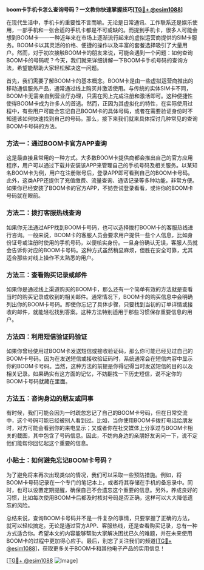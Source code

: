 **boom卡手机卡怎么查询号码？一文教你快速掌握技巧[[TG💪+ @esim1088](https://t.me/s/esim1088)]**

在现代生活中，手机卡的重要性不言而喻。无论是日常通讯、工作联系还是娱乐使用，一部手机和一张合适的手机卡都是不可或缺的。而提到手机卡，很多人可能会想到BOOM卡——一种近年来在市场上逐渐流行起来的虚拟运营商提供的SIM卡服务。BOOM卡以其灵活的价格、便捷的操作以及丰富的套餐选择吸引了大量用户。然而，对于初次接触BOOM卡的朋友来说，可能会遇到一个问题：如何查询BOOM卡的号码呢？今天，我们就来详细讲解一下BOOM卡手机号码的查询方法，希望能帮助大家轻松解决这一问题。

首先，我们需要了解BOOM卡的基本概念。BOOM卡是由一些虚拟运营商推出的移动通信服务产品，通常通过线上购买并激活使用。与传统的实体SIM卡不同，BOOM卡无需亲自到营业厅办理，只需在网上完成注册和激活即可。这种便捷性使得BOOM卡成为许多人的首选。然而，正因为其虚拟化的特性，在实际使用过程中，有些用户可能会忘记自己BOOM卡的具体号码，或者在需要验证身份时不知道该如何快速找到自己的号码。那么，接下来我们就来具体探讨几种常见的查询BOOM卡号码的方法。

### 方法一：通过BOOM卡官方APP查询

这是最直接且常用的一种方式。大多数BOOM卡提供商都会推出自己的官方应用程序，用户可以通过下载并安装该APP来管理自己的手机号码及相关服务。以某知名BOOM卡为例，用户在注册账号后，登录APP即可看到自己的BOOM卡号码。此外，这类APP还提供了充值缴费、流量查询、通话记录等多种功能，非常方便。如果你已经安装了BOOM卡的官方APP，不妨尝试登录看看，或许你的BOOM卡号码就在眼前。

### 方法二：拨打客服热线查询

如果你无法通过APP找到BOOM卡号码，也可以选择拨打BOOM卡的客服热线进行咨询。一般来说，BOOM卡的客服人员会要求用户提供一些个人信息，比如身份证号或注册时使用的手机号码，以便核实身份。一旦身份确认无误，客服人员就会告诉你对应的BOOM卡号码。这种方式虽然稍显麻烦，但胜在安全可靠，尤其适合那些对线上操作不太熟悉的用户。

### 方法三：查看购买记录或邮件

如果你是通过线上渠道购买的BOOM卡，那么还有一个简单有效的方法就是查看当时的购买记录或收到的相关邮件。通常情况下，BOOM卡的购买信息中会明确列出你的BOOM卡号码。即使你忘记了具体步骤，只要找到当初的订单详情或接收的邮件，就能轻松找到答案。这种方法特别适用于那些习惯保存重要信息的用户。

### 方法四：利用短信验证码验证

如果你曾经使用过BOOM卡发送短信或接收验证码，那么你可能已经见过自己的BOOM卡号码。因为在发送短信或接收验证码时，系统通常会在短信内容中显示你的BOOM卡号码。当然，这种方法的前提是你得记得当时发送短信的目的以及相关记录。如果确实有这方面的记忆，不妨翻找一下历史短信，说不定你的BOOM卡号码就藏在里面。

### 方法五：咨询身边的朋友或同事

有时候，我们可能会因为一时疏忽忘记了自己的BOOM卡号码，但在日常交流中，这个号码可能已经被别人看到过。比如，当你使用BOOM卡拨打电话给朋友时，对方可能会看到你的来电显示；又或者你在社交媒体上分享过与BOOM卡相关的截图，其中包含了号码信息。因此，不妨向身边的亲朋好友询问一下，说不定他们能帮你回忆起这个重要的信息。

### 小贴士：如何避免忘记BOOM卡号码？

为了避免将来再次出现类似的情况，我们可以采取一些预防措施。例如，将BOOM卡号码记录在一个专门的笔记本上，或者将其存储在手机的备忘录中。同时，也可以设置定期提醒，确保自己不会遗忘这个重要的信息。另外，养成良好的习惯，比如每次使用BOOM卡后都及时核对号码是否正确，这样可以大大降低遗忘的风险。

总结来说，查询BOOM卡号码并不是一件复杂的事情，只要掌握了正确的方法，就可以轻松搞定。无论是通过官方APP、客服热线，还是查看购买记录，总有一种方式适合你。希望本文的内容能够帮助大家解决困扰已久的难题，并在未来使用BOOM卡的过程中更加得心应手。最后，别忘了关注我们的频道[[TG💪+ @esim1088](https://t.me/s/esim1088)]，获取更多关于BOOM卡和其他电子产品的实用信息！

[[TG💪+ @esim1088](https://t.me/s/esim1088) ![Image](https://i.postimg.cc/4NQfJmqS/Snipaste-2025-05-13-00-14-12.png)]